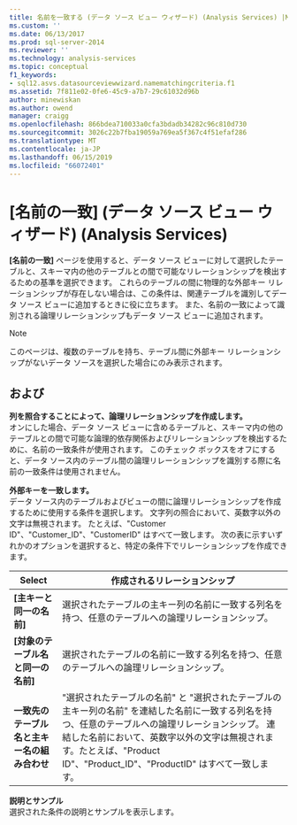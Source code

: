 ```yaml
---
title: 名前を一致する (データ ソース ビュー ウィザード) (Analysis Services) |Microsoft Docs
ms.custom: ''
ms.date: 06/13/2017
ms.prod: sql-server-2014
ms.reviewer: ''
ms.technology: analysis-services
ms.topic: conceptual
f1_keywords:
- sql12.asvs.datasourceviewwizard.namematchingcriteria.f1
ms.assetid: 7f811e02-0fe6-45c9-a7b7-29c61032d96b
author: minewiskan
ms.author: owend
manager: craigg
ms.openlocfilehash: 866bdea710033a0cfa3bdadb34282c96c810d730
ms.sourcegitcommit: 3026c22b7fba19059a769ea5f367c4f51efaf286
ms.translationtype: MT
ms.contentlocale: ja-JP
ms.lasthandoff: 06/15/2019
ms.locfileid: "66072401"
---
```

# <a name="name-matching-data-source-view-wizard-analysis-services"></a>[名前の一致] (データ ソース ビュー ウィザード) (Analysis Services)
  **[名前の一致]** ページを使用すると、データ ソース ビューに対して選択したテーブルと、スキーマ内の他のテーブルとの間で可能なリレーションシップを検出するための基準を選択できます。 これらのテーブルの間に物理的な外部キー リレーションシップが存在しない場合は、この条件は、関連テーブルを識別してデータ ソース ビューに追加するときに役に立ちます。 また、名前の一致によって識別される論理リレーションシップもデータ ソース ビューに追加されます。  
  
> [!NOTE]  
>  このページは、複数のテーブルを持ち、テーブル間に外部キー リレーションシップがないデータ ソースを選択した場合にのみ表示されます。  
  
## <a name="options"></a>および  
 **列を照合することによって、論理リレーションシップを作成します。**  
 オンにした場合、データ ソース ビューに含めるテーブルと、スキーマ内の他のテーブルとの間で可能な論理的依存関係およびリレーションシップを検出するために、名前の一致条件が使用されます。 このチェック ボックスをオフにすると、データ ソース内のテーブル間の論理リレーションシップを識別する際に名前の一致条件は使用されません。  
  
 **外部キーを一致します。**  
 データ ソース内のテーブルおよびビューの間に論理リレーションシップを作成するために使用する条件を選択します。 文字列の照合において、英数字以外の文字は無視されます。 たとえば、"Customer ID"、"Customer_ID"、"CustomerID" はすべて一致します。 次の表に示すいずれかのオプションを選択すると、特定の条件下でリレーションシップを作成できます。  
  
|Select|作成されるリレーションシップ|  
|------------|---------------|  
|**[主キーと同一の名前]**|選択されたテーブルの主キー列の名前に一致する列名を持つ、任意のテーブルへの論理リレーションシップ。|  
|**[対象のテーブル名と同一の名前]**|選択されたテーブルの名前に一致する列名を持つ、任意のテーブルへの論理リレーションシップ。|  
|**一致先のテーブル名と主キー名の組み合わせ**|"選択されたテーブルの名前" と "選択されたテーブルの主キー列の名前" を連結した名前に一致する列名を持つ、任意のテーブルへの論理リレーションシップ。 連結した名前において、英数字以外の文字は無視されます。たとえば、"Product ID"、"Product_ID"、"ProductID" はすべて一致します。|  
  
 **説明とサンプル**  
 選択された条件の説明とサンプルを表示します。  
  
  
